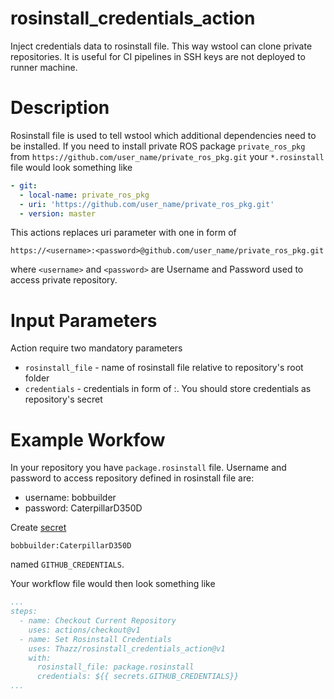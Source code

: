 # rosinstall_credentials_action
Inject credentials data to rosinstall file. This way wstool can clone private repositories. It is useful for CI pipelines in SSH keys are not deployed to runner machine.

# Description
Rosinstall file is used to tell wstool which additional dependencies need to be installed.
If you need to install private ROS package `private_ros_pkg` from `https://github.com/user_name/private_ros_pkg.git` your `*.rosinstall` file would look something like
```yml
- git:
  - local-name: private_ros_pkg
  - uri: 'https://github.com/user_name/private_ros_pkg.git'
  - version: master
```

This actions replaces uri parameter with one in form of
```
https://<username>:<password>@github.com/user_name/private_ros_pkg.git
```
where `<username>` and `<password>` are Username and Password used to access private repository.

# Input Parameters
Action require two mandatory parameters
- `rosinstall_file` - name of rosinstall file relative to repository's root folder
- `credentials` - credentials in form of <username>:<password>. You should store credentials as repository's secret

# Example Workfow
In your repository you have `package.rosinstall` file. Username and password to access repository defined in rosinstall file are:
- username: bobbuilder
- password: CaterpillarD350D

Create [secret](https://help.github.com/en/actions/automating-your-workflow-with-github-actions/creating-and-using-encrypted-secrets) 
```
bobbuilder:CaterpillarD350D
```
named `GITHUB_CREDENTIALS`.

Your workflow file would then look something like
```yml
...
steps:
  - name: Checkout Current Repository
    uses: actions/checkout@v1
  - name: Set Rosinstall Credentials
    uses: Thazz/rosinstall_credentials_action@v1
    with:
      rosinstall_file: package.rosinstall
      credentials: ${{ secrets.GITHUB_CREDENTIALS}}
...
```